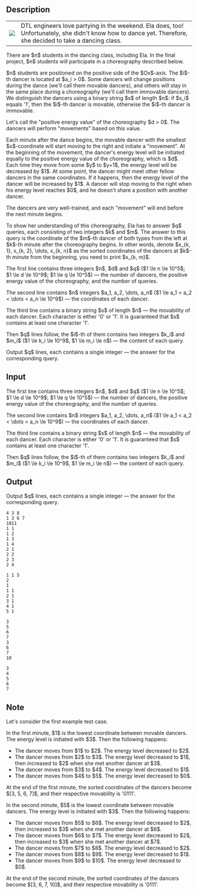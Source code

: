 ## Description

<div><p></p><table class="tex-tabular"><tbody><tr><td class="tex-tabular-text-align-left"><img class="tex-graphics" src="file://pqgHrp1V.png" style="max-width: 100.0%;max-height: 100.0%;"></td><td class="tex-tabular-text-align-left"><span class="tex-font-style-it">DTL engineers love partying in the weekend. Ela does, too! Unfortunately, she didn't know how to dance yet. Therefore, she decided to take a dancing class.</span></td></tr></tbody></table><p></p><p>There are $n$ students in the dancing class, including Ela. In the final project, $n$ students will participate in a choreography described below.</p><p>$n$ students are positioned on the positive side of the $Ox$-axis. The $i$-th dancer is located at $a_i &gt; 0$. Some dancers will change positions during the dance (we'll call them <span class="tex-font-style-it">movable dancers</span>), and others will stay in the same place during a choreography (we'll call them <span class="tex-font-style-it">immovable dancers</span>). We distinguish the dancers using a binary string $s$ of length $n$: if $s_i$ equals <span class="tex-font-style-tt">'1'</span>, then the $i$-th dancer is movable, otherwise the $i$-th dancer is immovable.</p><p>Let's call the <span class="tex-font-style-it">"positive energy value"</span> of the choreography $d &gt; 0$. The dancers will perform <span class="tex-font-style-it">"movements"</span> based on this value.</p><p>Each minute after the dance begins, the movable dancer with the <span class="tex-font-style-bf">smallest</span> $x$-coordinate will start moving to the right and initiate a <span class="tex-font-style-it">"movement"</span>. At the beginning of the <span class="tex-font-style-it">movement</span>, the dancer's energy level will be initiated equally to the positive energy value of the choreography, which is $d$. Each time they move from some $y$ to $y+1$, the energy level will be decreased by $1$. At some point, the dancer might meet other fellow dancers in the same coordinates. If it happens, then the energy level of the dancer will be increased by $1$. A dancer will stop moving to the right when his energy level reaches $0$, and he doesn't share a position with another dancer.</p><p>The dancers are very well-trained, and each <span class="tex-font-style-it">"movement"</span> will end before the next minute begins.</p><p>To show her understanding of this choreography, Ela has to answer $q$ queries, each consisting of two integers $k$ and $m$. The answer to this query is the coordinate of the $m$-th dancer <span class="tex-font-style-bf">of both types</span> from the left at $k$-th minute after the choreography begins. In other words, denote $x_{k, 1}, x_{k, 2}, \dots, x_{k, n}$ as the sorted coordinates of the dancers at $k$-th minute from the beginning, you need to print $x_{k, m}$.</p></div><div class="input-specification"><p>The first line contains three integers $n$, $d$ and $q$ ($1 \le n \le 10^5$; $1 \le d \le 10^9$; $1 \le q \le 10^5$) — the number of dancers, the positive energy value of the choreography, and the number of queries.</p><p>The second line contains $n$ integers $a_1, a_2, \dots, a_n$ ($1 \le a_1 &lt; a_2 &lt; \dots &lt; a_n \le 10^9$) — the coordinates of each dancer.</p><p>The third line contains a binary string $s$ of length $n$ — the movability of each dancer. Each character is either <span class="tex-font-style-tt">'0'</span> or <span class="tex-font-style-tt">'1'</span>. It is guaranteed that $s$ contains at least one character <span class="tex-font-style-tt">'1'</span>.</p><p>Then $q$ lines follow, the $i$-th of them contains two integers $k_i$ and $m_i$ ($1 \le k_i \le 10^9$, $1 \le m_i \le n$) — the content of each query.</p></div><div class="output-specification"><p>Output $q$ lines, each contains a single integer — the answer for the corresponding query.</p></div>

## Input

<p>The first line contains three integers $n$, $d$ and $q$ ($1 \le n \le 10^5$; $1 \le d \le 10^9$; $1 \le q \le 10^5$) — the number of dancers, the positive energy value of the choreography, and the number of queries.</p><p>The second line contains $n$ integers $a_1, a_2, \dots, a_n$ ($1 \le a_1 &lt; a_2 &lt; \dots &lt; a_n \le 10^9$) — the coordinates of each dancer.</p><p>The third line contains a binary string $s$ of length $n$ — the movability of each dancer. Each character is either <span class="tex-font-style-tt">'0'</span> or <span class="tex-font-style-tt">'1'</span>. It is guaranteed that $s$ contains at least one character <span class="tex-font-style-tt">'1'</span>.</p><p>Then $q$ lines follow, the $i$-th of them contains two integers $k_i$ and $m_i$ ($1 \le k_i \le 10^9$, $1 \le m_i \le n$) — the content of each query.</p>

## Output

<p>Output $q$ lines, each contains a single integer — the answer for the corresponding query.</p>





```input1
4 3 8
1 3 6 7
1011
1 1
1 2
1 3
1 4
2 1
2 2
2 3
2 4
```




```input2
1 1 5
2
1
1 1
2 1
3 1
4 1
5 1
```




```output1
3
5
6
7
3
6
7
10
```




```output2
3
4
5
6
7
```



## Note

<p>Let's consider the first example test case.</p><p>In the first minute, $1$ is the lowest coordinate between movable dancers. The energy level is initiated with $3$. Then the following happens: </p><ul> <li> The dancer moves from $1$ to $2$. The energy level decreased to $2$. </li><li> The dancer moves from $2$ to $3$. The energy level decreased to $1$, then increased to $2$ when she met another dancer at $3$. </li><li> The dancer moves from $3$ to $4$. The energy level decreased to $1$. </li><li> The dancer moves from $4$ to $5$. The energy level decreased to $0$. </li></ul><p>At the end of the first minute, the sorted coordinates of the dancers become $[3, 5, 6, 7]$, and their respective movability is <span class="tex-font-style-tt">'0111'</span>.</p><p>In the second minute, $5$ is the lowest coordinate between movable dancers. The energy level is initiated with $3$. Then the following happens: </p><ul> <li> The dancer moves from $5$ to $6$. The energy level decreased to $2$, then increased to $3$ when she met another dancer at $6$. </li><li> The dancer moves from $6$ to $7$. The energy level decreased to $2$, then increased to $3$ when she met another dancer at $7$. </li><li> The dancer moves from $7$ to $8$. The energy level decreased to $2$. </li><li> The dancer moves from $8$ to $9$. The energy level decreased to $1$. </li><li> The dancer moves from $9$ to $10$. The energy level decreased to $0$. </li></ul><p>At the end of the second minute, the sorted coordinates of the dancers become $[3, 6, 7, 10]$, and their respective movability is <span class="tex-font-style-tt">'0111'</span>.</p>
